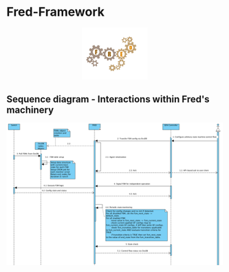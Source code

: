 # Fred-Framework
<p align="center">
<img src="/images/fred-gear.png" width="30%">
</p>

## Sequence diagram - Interactions within Fred's machinery
![Image of Fred](/images/controller_fred_switch.png)
